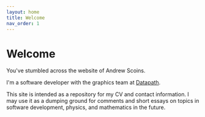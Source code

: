 ```yaml
---
layout: home
title: Welcome
nav_order: 1
---
```

# Welcome

You've stumbled across the website of Andrew Scoins.

I'm a software developer with the graphics team at [Datapath](https://www.datapath.co.uk/).

This site is intended as a repository for my CV and contact information.
I may use it as a dumping ground for comments and short essays on topics in software development, physics, and mathematics in the future.
